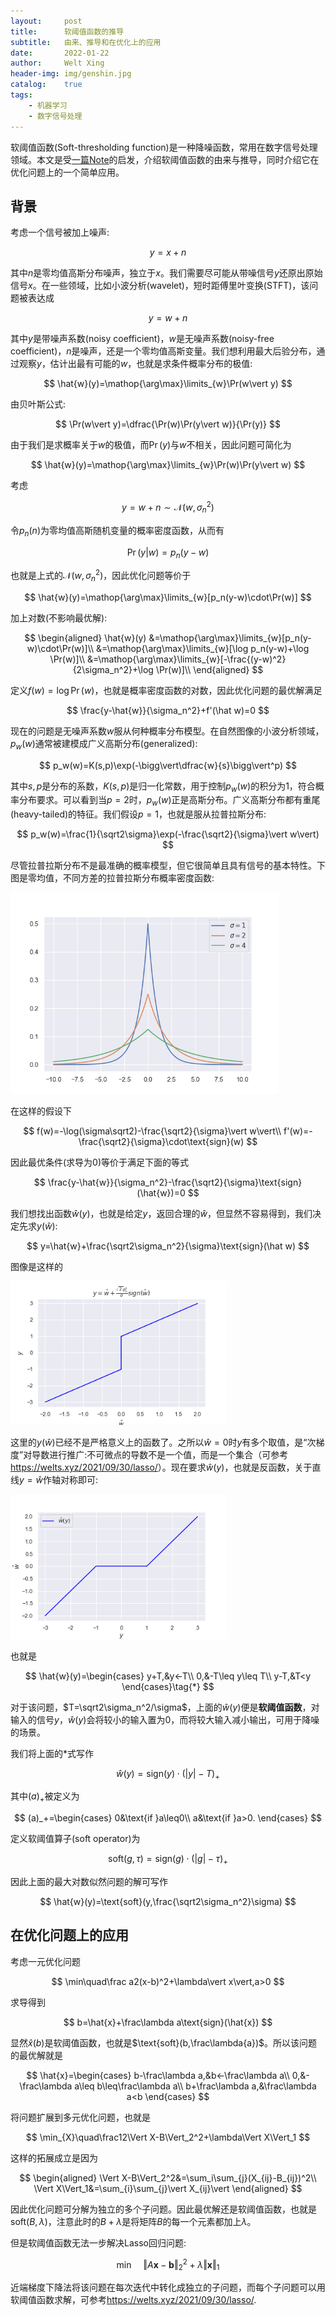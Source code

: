 ```yaml
---
layout:     post
title:      软阈值函数的推导
subtitle:   由来、推导和在优化上的应用
date:       2022-01-22
author:     Welt Xing
header-img: img/genshin.jpg
catalog:    true
tags:
    - 机器学习
    - 数字信号处理
---
```


软阈值函数(Soft-thresholding function)是一种降噪函数，常用在数字信号处理领域。本文是受[一篇Note](https://eeweb.engineering.nyu.edu/iselesni/lecture_notes/SoftThresholding.pdf)的启发，介绍软阈值函数的由来与推导，同时介绍它在优化问题上的一个简单应用。

## 背景

考虑一个信号被加上噪声:

$$
y=x+n
$$

其中$n$是零均值高斯分布噪声，独立于$x$。我们需要尽可能从带噪信号$y$还原出原始信号$x$。在一些领域，比如小波分析(wavelet)，短时距傅里叶变换(STFT)，该问题被表达成

$$
y=w+n
$$

其中$y$是带噪声系数(noisy coefficient)，$w$是无噪声系数(noisy-free coefficient)，$n$是噪声，还是一个零均值高斯变量。我们想利用最大后验分布，通过观察$y$，估计出最有可能的$w$，也就是求条件概率分布的极值:

$$
\hat{w}(y)=\mathop{\arg\max}\limits_{w}\Pr(w\vert y)
$$

由贝叶斯公式:

$$
\Pr(w\vert y)=\dfrac{\Pr(w)\Pr(y\vert w)}{\Pr(y)}
$$

由于我们是求概率关于$w$的极值，而$\Pr(y)$与$w$不相关，因此问题可简化为

$$
\hat{w}(y)=\mathop{\arg\max}\limits_{w}\Pr(w)\Pr(y\vert w)
$$

考虑

$$
y=w+n\sim\mathcal{N}(w,\sigma_n^2)
$$

令$p_n(n)$为零均值高斯随机变量的概率密度函数，从而有

$$
\Pr(y\vert w)=p_n(y-w)
$$

也就是上式的$\mathcal{N}(w,\sigma_n^2)$，因此优化问题等价于

$$
\hat{w}(y)=\mathop{\arg\max}\limits_{w}[p_n(y-w)\cdot\Pr(w)]
$$

加上对数(不影响最优解):

$$
\begin{aligned}
\hat{w}(y)
&=\mathop{\arg\max}\limits_{w}[p_n(y-w)\cdot\Pr(w)]\\
&=\mathop{\arg\max}\limits_{w}[\log p_n(y-w)+\log \Pr(w)]\\
&=\mathop{\arg\max}\limits_{w}[-\frac{(y-w)^2}{2\sigma_n^2}+\log \Pr(w)]\\
\end{aligned}
$$

定义$f(w)=\log \Pr(w)$，也就是概率密度函数的对数，因此优化问题的最优解满足

$$
\frac{y-\hat{w}}{\sigma_n^2}+f'(\hat w)=0
$$

现在的问题是无噪声系数$w$服从何种概率分布模型。在自然图像的小波分析领域，$p_w(w)$通常被建模成广义高斯分布(generalized):

$$
p_w(w)=K(s,p)\exp(-\bigg\vert\dfrac{w}{s}\bigg\vert^p)
$$

其中$s,p$是分布的系数，$K(s,p)$是归一化常数，用于控制$p_w(w)$的积分为1，符合概率分布要求。可以看到当$p=2$时，$p_w(w)$正是高斯分布。广义高斯分布都有重尾(heavy-tailed)的特征。我们假设$p=1$，也就是服从拉普拉斯分布:

$$
p_w(w)=\frac{1}{\sqrt2\sigma}\exp(-\frac{\sqrt2}{\sigma}\vert w\vert)
$$

尽管拉普拉斯分布不是最准确的概率模型，但它很简单且具有信号的基本特性。下图是零均值，不同方差的拉普拉斯分布概率密度函数:

<img src="/img/dsp/laplace.png" alt="laplace" style="zoom:67%;" />

在这样的假设下

$$
f(w)=-\log(\sigma\sqrt2)-\frac{\sqrt2}{\sigma}\vert w\vert\\
f'(w)=-\frac{\sqrt2}{\sigma}\cdot\text{sign}(w)
$$

因此最优条件(求导为0)等价于满足下面的等式

$$
\frac{y-\hat{w}}{\sigma_n^2}-\frac{\sqrt2}{\sigma}\text{sign}(\hat{w})=0
$$

我们想找出函数$\hat{w}(y)$，也就是给定$y$，返回合理的$\hat{w}$，但显然不容易得到，我们决定先求$y(\hat{w})$:

$$
y=\hat{w}+\frac{\sqrt2\sigma_n^2}{\sigma}\text{sign}(\hat w)
$$

图像是这样的

<img src="/img/dsp/y_w.png" alt="y" style="zoom: 80%;" />

这里的$y(\hat w)$已经不是严格意义上的函数了。之所以$\hat w=0$时$y$有多个取值，是“次梯度”对导数进行推广:不可微点的导数不是一个值，而是一个集合（可参考<https://welts.xyz/2021/09/30/lasso/>）。现在要求$\hat{w}(y)$，也就是反函数，关于直线$y=\hat{w}$作轴对称即可:

<img src="/img/dsp/w_y.png" alt="w" style="zoom:80%;" />

也就是

$$
\hat{w}(y)=\begin{cases}
y+T,&y<-T\\
0,&-T\leq y\leq T\\
y-T,&T<y
\end{cases}\tag{*}
$$

对于该问题，$T=\sqrt2\sigma_n^2/\sigma$，上面的$\hat{w}(y)$便是**软阈值函数**，对输入的信号$y$，$\hat{w}(y)$会将较小的输入置为0，而将较大输入减小输出，可用于降噪的场景。

我们将上面的*式写作

$$
\hat{w}(y)=\text{sign}(y)\cdot(\vert{y}\vert-T)_+
$$

其中$(a)_+$被定义为

$$
(a)_+=\begin{cases}
0&\text{if }a\leq0\\
a&\text{if }a>0.
\end{cases}
$$

定义软阈值算子(soft operator)为

$$
\text{soft}(g,\tau)=\text{sign}(g)\cdot(\vert g\vert-\tau)_+
$$

因此上面的最大对数似然问题的解可写作

$$
\hat{w}(y)=\text{soft}(y,\frac{\sqrt2\sigma_n^2}\sigma)
$$

## 在优化问题上的应用

考虑一元优化问题

$$
\min\quad\frac a2(x-b)^2+\lambda\vert x\vert,a>0
$$

求导得到

$$
b=\hat{x}+\frac\lambda a\text{sign}(\hat{x})
$$

显然$\hat{x}(b)$是软阈值函数，也就是$\text{soft}(b,\frac\lambda{a})$。所以该问题的最优解就是

$$
\hat{x}=\begin{cases}
b-\frac\lambda a,&b<-\frac\lambda a\\
0,&-\frac\lambda a\leq b\leq\frac\lambda a\\
b+\frac\lambda a,&\frac\lambda a<b
\end{cases}
$$

将问题扩展到多元优化问题，也就是

$$
\min_{X}\quad\frac12\Vert X-B\Vert_2^2+\lambda\Vert X\Vert_1
$$

这样的拓展成立是因为

$$
\begin{aligned}
\Vert X-B\Vert_2^2&=\sum_i\sum_{j}(X_{ij}-B_{ij})^2\\
\Vert X\Vert_1&=\sum_{i}\sum_{j}\vert X_{ij}\vert
\end{aligned}
$$

因此优化问题可分解为独立的多个子问题。因此最优解还是软阈值函数，也就是$\text{soft}(B,\lambda)$，注意此时的$B+\lambda$是将矩阵$B$的每一个元素都加上$\lambda$。

但是软阈值函数无法一步解决Lasso回归问题:

$$
\min\quad\Vert A\pmb x-\pmb b\Vert_2^2+\lambda\Vert\pmb x\Vert_1
$$

近端梯度下降法将该问题在每次迭代中转化成独立的子问题，而每个子问题可以用软阈值函数求解，可参考<https://welts.xyz/2021/09/30/lasso/>.
